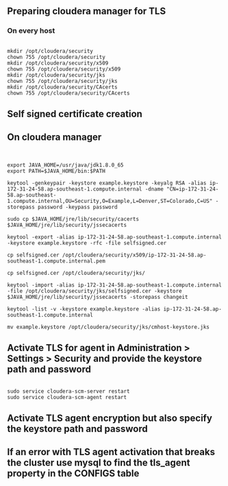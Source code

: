 ## Preparing cloudera manager for TLS
### On every host
<pre><code>
mkdir /opt/cloudera/security
chown 755 /opt/cloudera/security
mkdir /opt/cloudera/security/x509
chown 755 /opt/cloudera/security/x509
mkdir /opt/cloudera/security/jks
chown 755 /opt/cloudera/security/jks
mkdir /opt/cloudera/security/CAcerts
chown 755 /opt/cloudera/security/CAcerts
</code></pre>
## Self signed certificate creation
## On cloudera manager
<pre><code>

export JAVA_HOME=/usr/java/jdk1.8.0_65
export PATH=$JAVA_HOME/bin:$PATH

keytool -genkeypair -keystore example.keystore -keyalg RSA -alias ip-172-31-24-58.ap-southeast-1.compute.internal -dname "CN=ip-172-31-24-58.ap-southeast-1.compute.internal,OU=Security,O=Example,L=Denver,ST=Colorado,C=US" -storepass password -keypass password

sudo cp $JAVA_HOME/jre/lib/security/cacerts $JAVA_HOME/jre/lib/security/jssecacerts

keytool -export -alias ip-172-31-24-58.ap-southeast-1.compute.internal -keystore example.keystore -rfc -file selfsigned.cer

cp selfsigned.cer /opt/cloudera/security/x509/ip-172-31-24-58.ap-southeast-1.compute.internal.pem

cp selfsigned.cer /opt/cloudera/security/jks/

keytool -import -alias ip-172-31-24-58.ap-southeast-1.compute.internal -file /opt/cloudera/security/jks/selfsigned.cer -keystore $JAVA_HOME/jre/lib/security/jssecacerts -storepass changeit

keytool -list -v -keystore example.keystore -alias ip-172-31-24-58.ap-southeast-1.compute.internal

mv example.keystore /opt/cloudera/security/jks/cmhost-keystore.jks
</code></pre>

## Activate TLS for agent in Administration > Settings > Security and provide the keystore path and password
<pre><code>
sudo service cloudera-scm-server restart
sudo service cloudera-scm-agent restart
</code></pre>

## Activate TLS agent encryption but also specify the keystore path and password

## If an error with TLS agent activation that breaks the cluster use mysql to find the tls_agent property in the CONFIGS table
